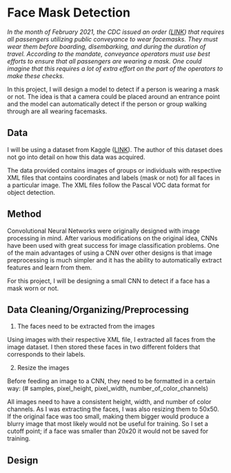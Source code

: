 # Face Mask Detection

*In the month of February 2021, the CDC issued an order ([LINK](https://www.cdc.gov/quarantine/pdf/Mask-Order-CDC_GMTF_01-29-21-p.pdf)) that requires all passengers utilizing public conveyance to wear facemasks. They must wear them before boarding, disembarking, and during the duration of travel. According to the mandate, conveyance operators must use best efforts to ensure that all passengers are wearing a mask. One could imagine that this requires a lot of extra effort on the part of the operators to make these checks.*

In this project, I will design a model to detect if a person is wearing a mask or not. The idea is that a camera could be placed around an entrance point and the model can automatically detect if the person or group walking through are all wearing facemasks.

## Data 

I will be using a dataset from Kaggle ([LINK](https://www.kaggle.com/andrewmvd/face-mask-detection)). The author of this dataset does not go into detail on how this data was acquired. 

The data provided contains images of groups or individuals with respective XML files that contains coordinates and labels (mask or not) for all faces in a particular image. The XML files follow the Pascal VOC data format for object detection.

## Method

Convolutional Neural Networks were originally designed with image processing in mind. After various modifications on the original idea, CNNs have been used with great success for image classification problems. One of the main advantages of using a CNN over other designs is that image preprocessing is much simpler and it has the ability to automatically extract features and learn from them.

For this project, I will be designing a small CNN to detect if a face has a mask worn or not.

## Data Cleaning/Organizing/Preprocessing

1. The faces need to be extracted from the images

Using images with their respective XML file, I extracted all faces from the image dataset. I then stored these faces in two different folders that corresponds to their labels.

2. Resize the images

Before feeding an image to a CNN, they need to be formatted in a certain way:
(# samples, pixel_height, pixel_width, number_of_color_channels)

All images need to have a consistent height, width, and number of color channels. As I was extracting the faces, I was also resizing them to 50x50.
If the original face was too small, making them bigger would produce a blurry image that most likely would not be useful for training. So I set a cutoff point; if a face was smaller than 20x20 it would not be saved for training.

## Design




